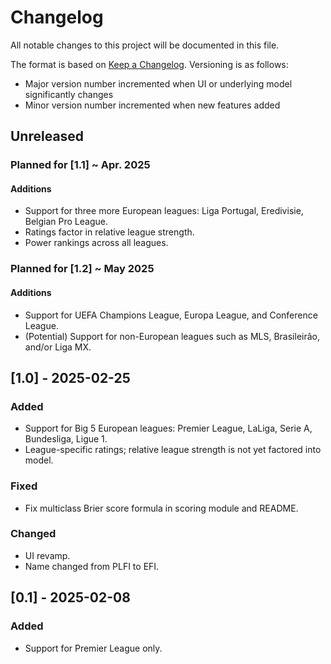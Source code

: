 # Changelog

All notable changes to this project will be documented in this file.

The format is based on [Keep a Changelog](https://keepachangelog.com/en/1.1.0/).
Versioning is as follows:

- Major version number incremented when UI or underlying model significantly
  changes
- Minor version number incremented when new features added

## Unreleased

### Planned for [1.1] ~ Apr. 2025

#### Additions

- Support for three more European leagues: Liga Portugal, Eredivisie, Belgian
  Pro League.
- Ratings factor in relative league strength.
- Power rankings across all leagues.

### Planned for [1.2] ~ May 2025

#### Additions

- Support for UEFA Champions League, Europa League, and Conference League.
- (Potential) Support for non-European leagues such as MLS, Brasileirão, and/or
  Liga MX.

## [1.0] - 2025-02-25

### Added

- Support for Big 5 European leagues: Premier League, LaLiga, Serie A,
  Bundesliga, Ligue 1.
- League-specific ratings; relative league strength is not yet factored into
  model.

### Fixed

- Fix multiclass Brier score formula in scoring module and README.

### Changed

- UI revamp.
- Name changed from PLFI to EFI.

## [0.1] - 2025-02-08

### Added

- Support for Premier League only.
